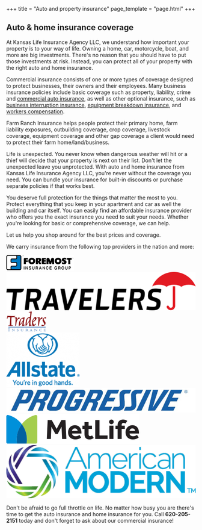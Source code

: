 +++
title = "Auto and property insurance"
page_template = "page.html"
+++

<div id="auto-home-insurance-coverage">
    <section class="bg-cover bg-center mb-8 well" style="background-image: url('/images/auto-and-home-header.jpg');">
        <h2 class="callout">Auto &amp; home insurance coverage</h2>
    </section>
    <section class="container mx-auto mb-8 px-4">
        <p class="mb-4">At Kansas Life Insurance Agency LLC, we understand how important your property is to your way of life. Owning a home, car, motorcycle, boat, and more are big investments. There's no reason that you should have to put those investments at risk. Instead, you can protect all of your property with the right auto and home insurance.</p>
        <p class="mb-4">Commercial insurance consists of one or more types of coverage designed to protect businesses, their owners and their employees. Many business insurance policies include basic coverage such as property, liability, crime and <a href="https://www.nationwide.com/business/insurance/auto/" target="_blank" rel="noopener">commercial auto insurance</a>, as well as other optional insurance, such as <a href="https://www.nationwide.com/business-interruption-insurance.jsp" target="_blank" rel="noopener">business interruption insurance</a>, <a href="https://www.nationwide.com/business/insurance/equipment-breakdown/" target="_blank" rel="noopener">equipment breakdown insurance</a>, and <a href="https://www.nationwide.com/business/insurance/industries/loss-control" target="_blank" rel="noopener">workers compensation</a>.</p>
        <p class="mb-4">Farm Ranch Insurance helps people protect their primary home, farm liability exposures, outbuilding coverage, crop coverage, livestock coverage, equipment coverage and other gap coverage a client would need to protect their farm home/land/business.</p>
        <p class="mb-4">Life is unexpected. You never know when dangerous weather will hit or a thief will decide that your property is next on their list. Don't let the unexpected leave you unprotected. With auto and home insurance from Kansas Life Insurance Agency LLC, you're never without the coverage you need. You can bundle your insurance for built-in discounts or purchase separate policies if that works best.</p>
        <p class="mb-4">You deserve full protection for the things that matter the most to you. Protect everything that you keep in your apartment and car as well the building and car itself. You can easily find an affordable insurance provider who offers you the exact insurance you need to suit your needs. Whether you're looking for basic or comprehensive coverage, we can help.</p>
        <p class="mb-4">Let us help you shop around for the best prices and coverage.</p>
    </section>
    <section class="container mx-auto mb-8 px-4">
        <p class="mb-4 text-2xl">We carry insurance from the following top providers in the nation and more:</p>
        <div class="logos overflow-hidden">
            <div>
                <a href="https://www.foremost.com/" target="_self">
                    <img class="wp-post-image" src="/images/company-logos/foremost.png" alt="Foremost Logo">
                </a>
            </div>
            <div>
                <a href="https://www.travelers.com/" target="_self">
                    <img class="wp-post-image" src="/images/company-logos/travelers.png" alt="Travelers Logo">
                </a>
            </div>
            <div>
                <a href="https://tradersauto.com/" target="_self">
                    <img class="wp-post-image" src="/images/company-logos/traders.png" alt="Traders Logo">
                </a>
            </div>
            <div>
                <a href="https://www.allstate.com/" target="_self">
                    <img class="wp-post-image" src="/images/company-logos/allstate.png" alt="Allstate Logo">
                </a>
            </div>
            <div>
                <a href="https://www.progressive.com/" target="_self">
                    <img class="wp-post-image" src="/images/company-logos/progressive.jpg" alt="Progressive Logo">
                </a>
            </div>
            <div>
                <a href="https://www.metlife.com/" target="_self">
                    <img class="wp-post-image" src="/images/company-logos/metlife.png" alt="MetLife Logo">
                </a>
            </div>
            <div>
                <a href="https://www.amig.com/" target="_self">
                    <img class="wp-post-image" src="/images/company-logos/american-modern.jpeg" alt="American Modern Logo">
                </a>
            </div>
        </div>
    </section>
    <section class="container mx-auto mb-16 px-4">
        <p>Don't be afraid to go full throttle on life. No matter how busy you are there's time to get the auto insurance and home insurance for you. Call <strong class="highlight">620-205-2151</strong> today and don't forget to ask about our commercial insurance!</p>
    </section>
</div>

<script type="text/javascript" src="//cdn.jsdelivr.net/npm/slick-carousel@1.8.1/slick/slick.min.js"></script>
<script type="text/javascript">
$(function () {
  $('.logos').slick({
    slidesToShow: 5,
    slidesToScroll: 1,
    autoplay: true,
    autoplaySpeed: 2000,
    pauseOnHover: true,
    nextArrow: '#does-not-exist',
    prevArrow: '#does-not-exist',
  });
});
</script>
